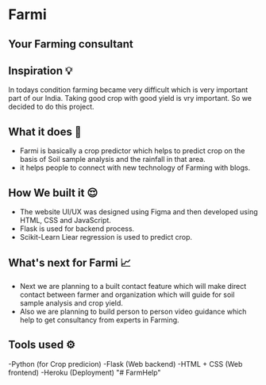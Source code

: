# Farmi
## Your Farming consultant

## Inspiration 💡
In todays condition farming became very difficult which is very important part of our India.
Taking good crop with good yield is vry important. So we decided to do this project. 

## What it does 🤖
- Farmi is basically a crop predictor which helps to predict crop on the basis of Soil sample analysis and the rainfall in that area.
- it helps people to connect with new technology of Farming with blogs.


## How We built it 😌
- The website UI/UX was designed using Figma and then developed using HTML, CSS and JavaScript.
- Flask is used for backend process.
- Scikit-Learn Liear regression is used to predict crop. 

## What's next for Farmi 📈
- Next we are planning to a built contact feature which will make direct contact between farmer and organization which will guide for soil sample analysis and crop yield.
- Also we are planning to build person to person video guidance which help to get consultancy from experts in Farming.

## Tools used ⚙
-Python (for Crop predicion)
-Flask (Web backend)
-HTML + CSS (Web frontend)
-Heroku (Deployment)
"# FarmHelp" 
